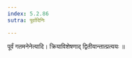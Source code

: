 ```yaml
---
index: 5.2.86
sutra: पूर्वादिनिः

---
```

 पूर्वं गतमनेनेत्यादि। क्रियाविशेषणाद् द्वितीयान्तात्प्रत्ययः ॥
